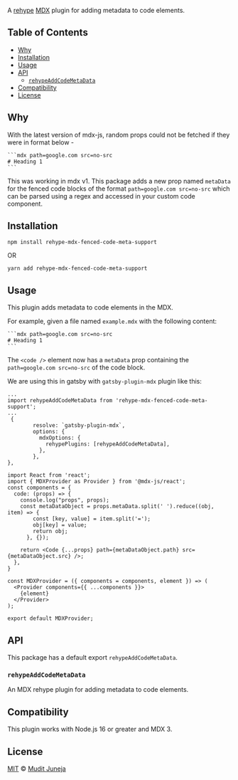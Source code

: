 
A [rehype](https://github.com/rehypejs/rehype) [MDX](https://mdxjs.com) plugin for adding metadata to code elements.

## Table of Contents

- [Why](#why)
- [Installation](#installation)
- [Usage](#usage)
- [API](#api)
  - [`rehypeAddCodeMetaData`](#rehypeAddCodeMetaData)
- [Compatibility](#compatibility)
- [License](#license)


## Why

With the latest version of mdx-js, random props could not be fetched if they were in format below -

````
```mdx path=google.com src=no-src
# Heading 1
```
````
This was working in mdx v1. This package adds a new prop named `metaData` for the fenced code blocks of the format `path=google.com src=no-src` which can be parsed using a regex and accessed in your custom code component.

## Installation

```
npm install rehype-mdx-fenced-code-meta-support
```

OR

```
yarn add rehype-mdx-fenced-code-meta-support
```

## Usage

This plugin adds metadata to code elements in the MDX.

For example, given a file named `example.mdx` with the following content:

````
```mdx path=google.com src=no-src
# Heading 1
```
````

The `<code />` element now has a `metaData` prop containing the `path=google.com src=no-src` of the code block.

We are using this in gatsby with `gatsby-plugin-mdx` plugin like this:
```
...
import rehypeAddCodeMetaData from 'rehype-mdx-fenced-code-meta-support';
...
 {
        resolve: `gatsby-plugin-mdx`,
        options: {
          mdxOptions: {
            rehypePlugins: [rehypeAddCodeMetaData],
          },
        },
},
```

```
import React from 'react';
import { MDXProvider as Provider } from '@mdx-js/react';
const components = {
  code: (props) => {
    console.log("props", props);
    const metaDataObject = props.metaData.split(' ').reduce((obj, item) => {
        const [key, value] = item.split('=');
        obj[key] = value;
        return obj;
      }, {});

    return <Code {...props} path={metaDataObject.path} src={metaDataObject.src} />;
  },
}

const MDXProvider = ({ components = components, element }) => (
  <Provider components={{ ...components }}>
    {element}
  </Provider>
);

export default MDXProvider;

```

## API

This package has a default export `rehypeAddCodeMetaData`.

### `rehypeAddCodeMetaData`

An MDX rehype plugin for adding metadata to code elements.

## Compatibility

This plugin works with Node.js 16 or greater and MDX 3.

## License

[MIT](LICENSE.md) © [Mudit Juneja](https://github.com/muditjuneja)
